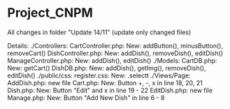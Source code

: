 # Project_CNPM
All changes in folder "Update 14/11" (update only changed files)

Details:
./Controllers:
    CartController.php:
        New: addButton(), minusButton(), removeCart()
    DishController.php:
        New: addDish(), removeDish(), editDish()
    ManageController.php:
        New: addDish(), editDish()
./Models:
    CartDB.php:
        New: getCart()
    DishDB.php:
        New: addDish(), getImg(), removeDish(), editDish()
./public/css:
    register.css:
        New: .selectt
./Views/Page:
    AddDish.php: new file
    Cart.php:
        New: Button +, -, x in line 18, 20, 21
    Dish.php:
        New: Button "Edit" and x in line 19 - 22
    EditDish.php: new file
    Manage.php:
        New: Button "Add New Dish" in line 6 - 8
